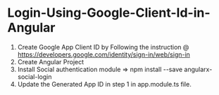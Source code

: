 # Login-Using-Google-Client-Id-in-Angular

1. Create Google App Client ID by Following the instruction @ https://developers.google.com/identity/sign-in/web/sign-in
2. Create Angular Project
3. Install Social authentication module => npm install --save angularx-social-login
4. Update the Generated App ID in step 1 in app.module.ts file.

